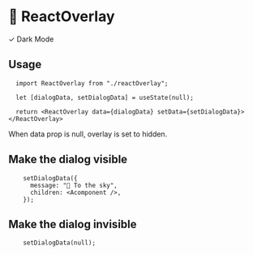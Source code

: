 # 🎋 ReactOverlay

✓ Dark Mode 

## Usage

```
  import ReactOverlay from "./reactOverlay";
  
  let [dialogData, setDialogData] = useState(null);
  
  return <ReactOverlay data={dialogData} setData={setDialogData}></ReactOverlay>
```

When data prop is null, overlay is set to hidden.

## Make the dialog visible
```
    setDialogData({
      message: "🚀 To the sky",
      children: <Acomponent />,
    });
```

## Make the dialog invisible
```
    setDialogData(null);
```
